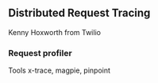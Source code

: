 Distributed Request Tracing
---
Kenny Hoxworth from Twilio

### Request profiler

Tools
x-trace, magpie, pinpoint


